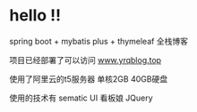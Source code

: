 # hello !!
spring boot + mybatis plus + thymeleaf 全栈博客

项目已经部署了可以访问
www.yrqblog.top

使用了阿里云的t5服务器
单核2GB 40GB硬盘

使用的技术有
sematic UI
看板娘
JQuery
